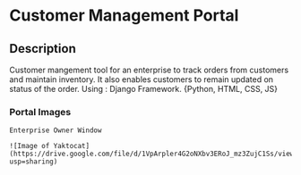# Customer Management Portal

## Description

Customer mangement tool for an enterprise to track orders from customers and maintain inventory. It also enables customers to remain updated on status of the order.               Using : Django Framework. {Python, HTML, CSS, JS}

### Portal Images

```
Enterprise Owner Window

![Image of Yaktocat](https://drive.google.com/file/d/1VpArpler4G2oNXbv3ERoJ_mz3ZujC1Ss/view?usp=sharing)
```
